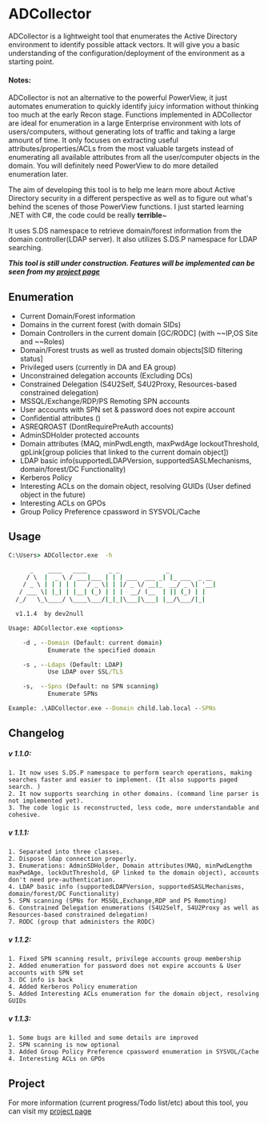 # ADCollector
ADCollector is a lightweight tool that enumerates the Active Directory environment to identify possible attack vectors. It will give you a basic understanding of the configuration/deployment of the environment as a starting point. 

#### Notes: 
ADCollector is not an alternative to the powerful PowerView, it just automates enumeration to quickly identify juicy information without thinking too much at the early Recon stage. Functions implemented in ADCollector are ideal for enumeration in a large Enterprise environment with lots of users/computers, without generating lots of traffic and taking a large amount of time. It only focuses on extracting useful attributes/properties/ACLs from the most valuable targets instead of enumerating all available attributes from all the user/computer objects in the domain. You will definitely need PowerView to do more detailed enumeration later.

The aim of developing this tool is to help me learn more about Active Directory security in a different perspective as well as to figure out what's behind the scenes of those PowerView functions. I just started learning .NET with C#, the code could be really **terrible**~


It uses S.DS namespace to retrieve domain/forest information from the domain controller(LDAP server). It also utilizes S.DS.P namespace for LDAP searching.

_**This tool is still under construction. Features will be implemented can be seen from my [project page](https://github.com/dev-2null/ADCollector/projects/1)**_


## Enumeration
* Current Domain/Forest information
* Domains in the current forest (with domain SIDs)
* Domain Controllers in the current domain \[GC/RODC] (with ~~IP,OS Site and ~~Roles)
* Domain/Forest trusts as well as trusted domain objects[SID filtering status]
* Privileged users (currently in DA and EA group)
* Unconstrained delegation accounts (Excluding DCs)
* Constrained Delegation (S4U2Self, S4U2Proxy, Resources-based constrained delegation)
* MSSQL/Exchange/RDP/PS Remoting SPN accounts
* User accounts with SPN set & password does not expire account
* Confidential attributes ()
* ASREQROAST (DontRequirePreAuth accounts)
* AdminSDHolder protected accounts
* Domain attributes (MAQ, minPwdLength, maxPwdAge lockoutThreshold, gpLink[group policies that linked to the current domain object])
* LDAP basic info(supportedLDAPVersion, supportedSASLMechanisms, domain/forest/DC Functionality)
* Kerberos Policy
* Interesting ACLs on the domain object, resolving GUIDs (User defined object in the future)
* Interesting ACLs on GPOs
* Group Policy Preference cpassword in SYSVOL/Cache

## Usage
```bat
C:\Users> ADCollector.exe  -h

      _    ____   ____      _ _             _
     / \  |  _ \ / ___|___ | | | ___  ___ _| |_ ___  _ __
    / _ \ | | | | |   / _ \| | |/ _ \/ __|_  __/ _ \| '__|
   / ___ \| |_| | |__| (_) | | |  __/ (__  | || (_) | |
  /_/   \_\____/ \____\___/|_|_|\___|\___| |__/\___/|_|

  v1.1.4  by dev2null

Usage: ADCollector.exe <options>

    -d , --Domain (Default: current domain)
           Enumerate the specified domain

    -s , --Ldaps (Default: LDAP)
           Use LDAP over SSL/TLS

    -s,  --Spns (Default: no SPN scanning)
           Enumerate SPNs

Example: .\ADCollector.exe --Domain child.lab.local --SPNs
```


## Changelog
##### v 1.1.0:
    1. It now uses S.DS.P namespace to perform search operations, making searches faster and easier to implement. (It also supports paged search. )
    2. It now supports searching in other domains. (command line parser is not implemented yet).
    3. The code logic is reconstructed, less code, more understandable and cohesive.
##### v 1.1.1:
    1. Separated into three classes.
    2. Dispose ldap connection properly.
    3. Enumerations: AdminSDHolder, Domain attributes(MAQ, minPwdLengthm maxPwdAge, lockOutThreshold, GP linked to the domain object), accounts don't need pre-authentication.
    4. LDAP basic info (supportedLDAPVersion, supportedSASLMechanisms, domain/forest/DC Functionality)
    5. SPN scanning (SPNs for MSSQL,Exchange,RDP and PS Remoting)
    6. Constrained Delegation enumerations (S4U2Self, S4U2Proxy as well as Resources-based constrained delegation)
    7. RODC (group that administers the RODC)
##### v 1.1.2:
    1. Fixed SPN scanning result, privilege accounts group membership
    2. Added enumeration for password does not expire accounts & User accounts with SPN set
    3. DC info is back
    4. Added Kerberos Policy enumeration
    5. Added Interesting ACLs enumeration for the domain object, resolving GUIDs
##### v 1.1.3:
    1. Some bugs are killed and some details are improved
    2. SPN scanning is now optional
    3. Added Group Policy Preference cpassword enumeration in SYSVOL/Cache
    4. Interesting ACLs on GPOs

## Project
For more information (current progress/Todo list/etc) about this tool, you can visit my [project page](https://github.com/dev-2null/ADCollector/projects/1)


